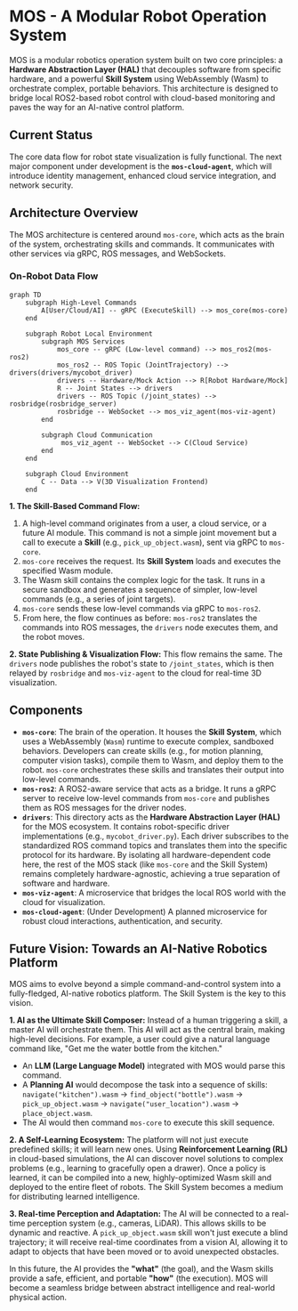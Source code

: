 # MOS - A Modular Robot Operation System

MOS is a modular robotics operation system built on two core principles: a **Hardware Abstraction Layer (HAL)** that decouples software from specific hardware, and a powerful **Skill System** using WebAssembly (Wasm) to orchestrate complex, portable behaviors. This architecture is designed to bridge local ROS2-based robot control with cloud-based monitoring and paves the way for an AI-native control platform.

## Current Status

The core data flow for robot state visualization is fully functional. The next major component under development is the **`mos-cloud-agent`**, which will introduce identity management, enhanced cloud service integration, and network security.

## Architecture Overview

The MOS architecture is centered around `mos-core`, which acts as the brain of the system, orchestrating skills and commands. It communicates with other services via gRPC, ROS messages, and WebSockets.

### On-Robot Data Flow

```mermaid
graph TD
    subgraph High-Level Commands
        A[User/Cloud/AI] -- gRPC (ExecuteSkill) --> mos_core(mos-core)
    end

    subgraph Robot Local Environment
        subgraph MOS Services
            mos_core -- gRPC (Low-level command) --> mos_ros2(mos-ros2)
            mos_ros2 -- ROS Topic (JointTrajectory) --> drivers(drivers/mycobot_driver)
            drivers -- Hardware/Mock Action --> R[Robot Hardware/Mock]
            R -- Joint States --> drivers
            drivers -- ROS Topic (/joint_states) --> rosbridge(rosbridge_server)
            rosbridge -- WebSocket --> mos_viz_agent(mos-viz-agent)
        end

        subgraph Cloud Communication
             mos_viz_agent -- WebSocket --> C(Cloud Service)
        end
    end

    subgraph Cloud Environment
        C -- Data --> V(3D Visualization Frontend)
    end
```

**1. The Skill-Based Command Flow:**
1.  A high-level command originates from a user, a cloud service, or a future AI module. This command is not a simple joint movement but a call to execute a **Skill** (e.g., `pick_up_object.wasm`), sent via gRPC to `mos-core`.
2.  `mos-core` receives the request. Its **Skill System** loads and executes the specified Wasm module.
3.  The Wasm skill contains the complex logic for the task. It runs in a secure sandbox and generates a sequence of simpler, low-level commands (e.g., a series of joint targets).
4.  `mos-core` sends these low-level commands via gRPC to `mos-ros2`.
5.  From here, the flow continues as before: `mos-ros2` translates the commands into ROS messages, the `drivers` node executes them, and the robot moves.

**2. State Publishing & Visualization Flow:**
This flow remains the same. The `drivers` node publishes the robot's state to `/joint_states`, which is then relayed by `rosbridge` and `mos-viz-agent` to the cloud for real-time 3D visualization.

## Components

-   **`mos-core`**: The brain of the operation. It houses the **Skill System**, which uses a WebAssembly (`Wasm`) runtime to execute complex, sandboxed behaviors. Developers can create skills (e.g., for motion planning, computer vision tasks), compile them to Wasm, and deploy them to the robot. `mos-core` orchestrates these skills and translates their output into low-level commands.
-   **`mos-ros2`**: A ROS2-aware service that acts as a bridge. It runs a gRPC server to receive low-level commands from `mos-core` and publishes them as ROS messages for the driver nodes.
-   **`drivers`**: This directory acts as the **Hardware Abstraction Layer (HAL)** for the MOS ecosystem. It contains robot-specific driver implementations (e.g., `mycobot_driver.py`). Each driver subscribes to the standardized ROS command topics and translates them into the specific protocol for its hardware. By isolating all hardware-dependent code here, the rest of the MOS stack (like `mos-core` and the Skill System) remains completely hardware-agnostic, achieving a true separation of software and hardware.
-   **`mos-viz-agent`**: A microservice that bridges the local ROS world with the cloud for visualization.
-   **`mos-cloud-agent`**: (Under Development) A planned microservice for robust cloud interactions, authentication, and security.

## Future Vision: Towards an AI-Native Robotics Platform

MOS aims to evolve beyond a simple command-and-control system into a fully-fledged, AI-native robotics platform. The Skill System is the key to this vision.

**1. AI as the Ultimate Skill Composer:**
Instead of a human triggering a skill, a master AI will orchestrate them. This AI will act as the central brain, making high-level decisions. For example, a user could give a natural language command like, "Get me the water bottle from the kitchen."
-   An **LLM (Large Language Model)** integrated with MOS would parse this command.
-   A **Planning AI** would decompose the task into a sequence of skills: `navigate("kitchen").wasm` -> `find_object("bottle").wasm` -> `pick_up_object.wasm` -> `navigate("user_location").wasm` -> `place_object.wasm`.
-   The AI would then command `mos-core` to execute this skill sequence.

**2. A Self-Learning Ecosystem:**
The platform will not just execute predefined skills; it will learn new ones. Using **Reinforcement Learning (RL)** in cloud-based simulations, the AI can discover novel solutions to complex problems (e.g., learning to gracefully open a drawer). Once a policy is learned, it can be compiled into a new, highly-optimized Wasm skill and deployed to the entire fleet of robots. The Skill System becomes a medium for distributing learned intelligence.

**3. Real-time Perception and Adaptation:**
The AI will be connected to a real-time perception system (e.g., cameras, LiDAR). This allows skills to be dynamic and reactive. A `pick_up_object.wasm` skill won't just execute a blind trajectory; it will receive real-time coordinates from a vision AI, allowing it to adapt to objects that have been moved or to avoid unexpected obstacles.

In this future, the AI provides the **"what"** (the goal), and the Wasm skills provide a safe, efficient, and portable **"how"** (the execution). MOS will become a seamless bridge between abstract intelligence and real-world physical action.
